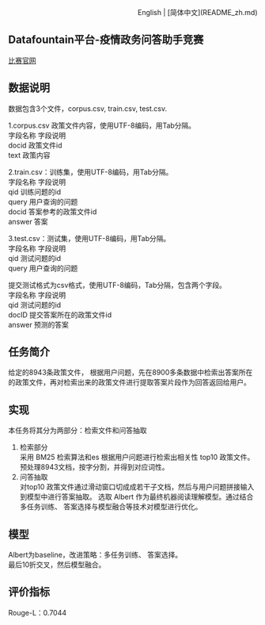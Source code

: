 <p align="right">English | [简体中文](README_zh.md)</p>

## Datafountain平台-疫情政务问答助手竞赛
[比赛官网](https://www.datafountain.cn/competitions/424)  
## 数据说明
数据包含3个文件，corpus.csv, train.csv, test.csv.

1.corpus.csv 政策文件内容，使用UTF-8编码，用Tab分隔。  
字段名称	字段说明  
docid	政策文件id  
text	政策内容  

2.train.csv：训练集，使用UTF-8编码，用Tab分隔。  
字段名称	字段说明  
qid	训练问题的id  
query	用户查询的问题  
docid	答案参考的政策文件id  
answer	答案  

3.test.csv：测试集，使用UTF-8编码，用Tab分隔。  
字段名称	字段说明  
qid	测试问题的id  
query	用户查询的问题  

提交测试格式为csv格式，使用UTF-8编码，Tab分隔，包含两个字段。  
字段名称	字段说明  
qid	测试问题的id  
docID	提交答案所在的政策文件id  
answer	预测的答案  

## 任务简介
给定的8943条政策文件， 根据用户问题，先在8900多条数据中检索出答案所在的政策文件，再对检索出来的政策文件进行提取答案片段作为回答返回给用户。  

## 实现
本任务将其分为两部分：检索文件和问答抽取
1. 检索部分  
  采用 BM25 检索算法和es 根据用户问题进行检索出相关性 top10 政策文件。 
  预处理8943文档，按字分割，并得到对应词性。
2. 问答抽取  
  对top10 政策文件通过滑动窗口切成成若干子文档，然后与用户问题拼接输入到模型中进行答案抽取。
  选取 Albert 作为最终机器阅读理解模型。通过结合多任务训练、 答案选择与模型融合等技术对模型进行优化。

## 模型
Albert为baseline，改进策略：多任务训练、 答案选择。  
最后10折交叉，然后模型融合。

## 评价指标  
  Rouge-L：0.7044
  

